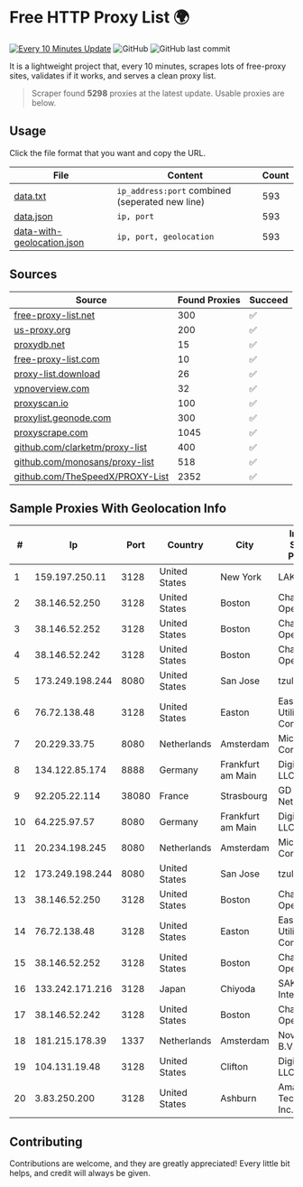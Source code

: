 
# Free HTTP Proxy List 🌍

[![Every 10 Minutes Update](https://github.com/mertguvencli/http-proxy-list/actions/workflows/main.yml/badge.svg?branch=main)](https://github.com/mertguvencli/http-proxy-list/actions/workflows/main.yml)
![GitHub](https://img.shields.io/github/license/mertguvencli/http-proxy-list)
![GitHub last commit](https://img.shields.io/github/last-commit/mertguvencli/http-proxy-list)

It is a lightweight project that, every 10 minutes, scrapes lots of free-proxy sites, validates if it works, and serves a clean proxy list.


> Scraper found **5298** proxies at the latest update. Usable proxies are below.

## Usage

Click the file format that you want and copy the URL.


|File|Content|Count|
|----|-------|-----|
|[data.txt](https://raw.githubusercontent.com/mertguvencli/http-proxy-list/main/proxy-list/data.txt)|`ip_address:port` combined (seperated new line)|593|
|[data.json](https://raw.githubusercontent.com/mertguvencli/http-proxy-list/main/proxy-list/data.json)|`ip, port`|593|
|[data-with-geolocation.json](https://raw.githubusercontent.com/mertguvencli/http-proxy-list/main/proxy-list/data-with-geolocation.json)|`ip, port, geolocation`|593|

## Sources

|Source|Found Proxies|Succeed|
|------|-------------|-------|
|[free-proxy-list.net](https://free-proxy-list.net)|300|✅|
|[us-proxy.org](https://www.us-proxy.org)|200|✅|
|[proxydb.net](http://proxydb.net)|15|✅|
|[free-proxy-list.com](https://free-proxy-list.com/?page=&port=&type%5B%5D=http&type%5B%5D=https&up_time=0&search=Search)|10|✅|
|[proxy-list.download](https://www.proxy-list.download/HTTP)|26|✅|
|[vpnoverview.com](https://vpnoverview.com/privacy/anonymous-browsing/free-proxy-servers)|32|✅|
|[proxyscan.io](https://www.proxyscan.io)|100|✅|
|[proxylist.geonode.com](https://proxylist.geonode.com/api/proxy-list?limit=300&page=1&sort_by=lastChecked&sort_type=desc&protocols=http,https)|300|✅|
|[proxyscrape.com](https://api.proxyscrape.com/v2/?request=displayproxies&protocol=http&timeout=10000&country=all&ssl=all&anonymity=all)|1045|✅|
|[github.com/clarketm/proxy-list](https://raw.githubusercontent.com/clarketm/proxy-list/master/proxy-list-raw.txt)|400|✅|
|[github.com/monosans/proxy-list](https://raw.githubusercontent.com/monosans/proxy-list/main/proxies/http.txt)|518|✅|
|[github.com/TheSpeedX/PROXY-List](https://raw.githubusercontent.com/TheSpeedX/PROXY-List/master/http.txt)|2352|✅|


## Sample Proxies With Geolocation Info

|#|Ip|Port|Country|City|Internet Service Provider|
|-|--|----|-------|----|-------------------------|
|1|159.197.250.11|3128|United States|New York|LAKSH|
|2|38.146.52.250|3128|United States|Boston|Charles River Operation|
|3|38.146.52.252|3128|United States|Boston|Charles River Operation|
|4|38.146.52.242|3128|United States|Boston|Charles River Operation|
|5|173.249.198.244|8080|United States|San Jose|tzulo, inc.|
|6|76.72.138.48|3128|United States|Easton|Easton Utilities Commission|
|7|20.229.33.75|8080|Netherlands|Amsterdam|Microsoft Corporation|
|8|134.122.85.174|8888|Germany|Frankfurt am Main|DigitalOcean, LLC|
|9|92.205.22.114|38080|France|Strasbourg|GD MASS Network|
|10|64.225.97.57|8080|Germany|Frankfurt am Main|DigitalOcean, LLC|
|11|20.234.198.245|8080|Netherlands|Amsterdam|Microsoft Corporation|
|12|173.249.198.244|8080|United States|San Jose|tzulo, inc.|
|13|38.146.52.250|3128|United States|Boston|Charles River Operation|
|14|76.72.138.48|3128|United States|Easton|Easton Utilities Commission|
|15|38.146.52.252|3128|United States|Boston|Charles River Operation|
|16|133.242.171.216|3128|Japan|Chiyoda|SAKURA Internet Inc.|
|17|38.146.52.242|3128|United States|Boston|Charles River Operation|
|18|181.215.178.39|1337|Netherlands|Amsterdam|NovoServe B.V.|
|19|104.131.19.48|3128|United States|Clifton|DigitalOcean, LLC|
|20|3.83.250.200|3128|United States|Ashburn|Amazon Technologies Inc.|



## Contributing

Contributions are welcome, and they are greatly appreciated! Every
little bit helps, and credit will always be given.

